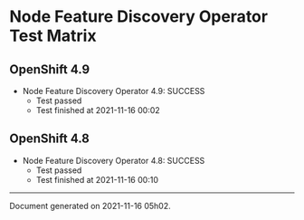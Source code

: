 
Node Feature Discovery Operator Test Matrix
===========================================

OpenShift 4.9
-------------


* Node Feature Discovery Operator 4.9: SUCCESS
  - Test passed
  - Test finished at 2021-11-16 00:02

OpenShift 4.8
-------------


* Node Feature Discovery Operator 4.8: SUCCESS
  - Test passed
  - Test finished at 2021-11-16 00:10


---
Document generated on 2021-11-16 05h02.

